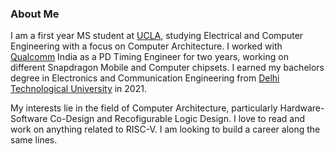 ### About Me

I am a first year MS student at [UCLA](https://www.ucla.edu/), studying Electrical and Computer Engineering with a focus on Computer Architecture. I worked with [Qualcomm](https://www.qualcomm.com/) India as a PD Timing Engineer for two years, working on different Snapdragon Mobile and Computer chipsets. I earned my bachelors degree in Electronics and Communication Engineering from [Delhi Technological University](http://www.dtu.ac.in/) in 2021.

My interests lie in the field of Computer Architecture, particularly Hardware-Software Co-Design and Recofigurable Logic Design. I love to read and work on anything related to RISC-V. I am looking to build a career along the same lines.
